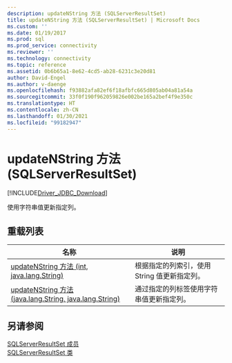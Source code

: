 ```yaml
---
description: updateNString 方法 (SQLServerResultSet)
title: updateNString 方法 (SQLServerResultSet) | Microsoft Docs
ms.custom: ''
ms.date: 01/19/2017
ms.prod: sql
ms.prod_service: connectivity
ms.reviewer: ''
ms.technology: connectivity
ms.topic: reference
ms.assetid: 0b6b65a1-8e62-4cd5-ab28-6231c3e20d81
author: David-Engel
ms.author: v-daenge
ms.openlocfilehash: f93882afa82ef6f18afbfc665d805ab04a81a54a
ms.sourcegitcommit: 33f0f190f962059826e002be165a2bef4f9e350c
ms.translationtype: HT
ms.contentlocale: zh-CN
ms.lasthandoff: 01/30/2021
ms.locfileid: "99182947"
---
```

# <a name="updatenstring-method-sqlserverresultset"></a>updateNString 方法 (SQLServerResultSet)
[!INCLUDE[Driver_JDBC_Download](../../../includes/driver_jdbc_download.md)]

  使用字符串值更新指定列。  
  
## <a name="overload-list"></a>重载列表  
  
|名称|说明|  
|----------|-----------------|  
|[updateNString 方法 &#40;int, java.lang.String&#41;](../../../connect/jdbc/reference/updatenstring-method-int-java-lang-string.md)|根据指定的列索引，使用 String 值更新指定列。|  
|[updateNString 方法 &#40;java.lang.String, java.lang.String&#41;](../../../connect/jdbc/reference/updatenstring-method-java-lang-string-java-lang-string.md)|通过指定的列标签使用字符串值更新指定列。|  
  
## <a name="see-also"></a>另请参阅  
 [SQLServerResultSet 成员](../../../connect/jdbc/reference/sqlserverresultset-members.md)   
 [SQLServerResultSet 类](../../../connect/jdbc/reference/sqlserverresultset-class.md)  
  
  
